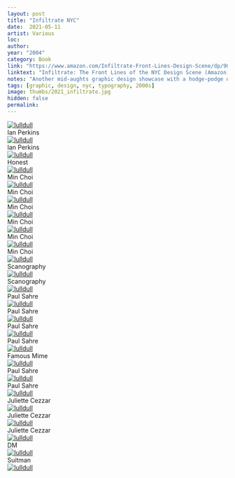 ```yaml
---
layout: post
title: "Infiltrate NYC"
date:  2021-05-11
artist: Various
loc: 
author: 
year: "2004"
category: Book
link: "https://www.amazon.com/Infiltrate-Front-Lines-Design-Scene/dp/9063690444"
linktext: "Infiltrate: The Front Lines of the NYC Design Scene (Amazon)"
notes: "Another mid-aughts graphic design showcase with a hodge-podge of styles/mediums on display. Some rock stars (Sahre, Sagmeister) and others who are better (Cezzar, Choi)."
tags: [graphic, design, nyc, typography, 2000s]
image: thumbs/2021_infiltrate.jpg
hidden: false
permalink:
---
```




<div class="post_image">
	<a href="{{ site.baseurl }}/images/posts/2021_infiltrate/001.jpg" target="_blank">
	<img src="{{ site.baseurl }}/images/posts/2021_infiltrate/001.jpg" alt="lulldull"></a>
</div>

<div class="image_caption">
Ian Perkins 
</div>

<div class="post_image">
	<a href="{{ site.baseurl }}/images/posts/2021_infiltrate/002.jpg" target="_blank">
	<img src="{{ site.baseurl }}/images/posts/2021_infiltrate/002.jpg" alt="lulldull"></a>
</div>

<div class="image_caption">
Ian Perkins 
</div>

<div class="post_image">
	<a href="{{ site.baseurl }}/images/posts/2021_infiltrate/003.jpg" target="_blank">
	<img src="{{ site.baseurl }}/images/posts/2021_infiltrate/003.jpg" alt="lulldull"></a>
</div>

<div class="image_caption">
Honest
</div>

<div class="post_image">
	<a href="{{ site.baseurl }}/images/posts/2021_infiltrate/004.jpg" target="_blank">
	<img src="{{ site.baseurl }}/images/posts/2021_infiltrate/004.jpg" alt="lulldull"></a>
</div>




<div class="image_caption">
Min Choi
</div>

<div class="post_image">
	<a href="{{ site.baseurl }}/images/posts/2021_infiltrate/005.jpg" target="_blank">
	<img src="{{ site.baseurl }}/images/posts/2021_infiltrate/005.jpg" alt="lulldull"></a>
</div>

<div class="image_caption">
Min Choi
</div>

<div class="post_image">
	<a href="{{ site.baseurl }}/images/posts/2021_infiltrate/006.jpg" target="_blank">
	<img src="{{ site.baseurl }}/images/posts/2021_infiltrate/006.jpg" alt="lulldull"></a>
</div>

<div class="image_caption">
Min Choi
</div>

<div class="post_image">
	<a href="{{ site.baseurl }}/images/posts/2021_infiltrate/007.jpg" target="_blank">
	<img src="{{ site.baseurl }}/images/posts/2021_infiltrate/007.jpg" alt="lulldull"></a>
</div>

<div class="image_caption">
Min Choi
</div>

<div class="post_image">
	<a href="{{ site.baseurl }}/images/posts/2021_infiltrate/008.jpg" target="_blank">
	<img src="{{ site.baseurl }}/images/posts/2021_infiltrate/008.jpg" alt="lulldull"></a>
</div>

<div class="image_caption">
Min Choi
</div>

<div class="post_image">
	<a href="{{ site.baseurl }}/images/posts/2021_infiltrate/009.jpg" target="_blank">
	<img src="{{ site.baseurl }}/images/posts/2021_infiltrate/009.jpg" alt="lulldull"></a>
</div>

<div class="image_caption">
Min Choi
</div>

<div class="post_image">
	<a href="{{ site.baseurl }}/images/posts/2021_infiltrate/010.jpg" target="_blank">
	<img src="{{ site.baseurl }}/images/posts/2021_infiltrate/010.jpg" alt="lulldull"></a>
</div>

<div class="image_caption">
Scanography
</div>

<div class="post_image">
	<a href="{{ site.baseurl }}/images/posts/2021_infiltrate/011.jpg" target="_blank">
	<img src="{{ site.baseurl }}/images/posts/2021_infiltrate/011.jpg" alt="lulldull"></a>
</div>

<div class="image_caption">
Scanography
</div>

<div class="post_image">
	<a href="{{ site.baseurl }}/images/posts/2021_infiltrate/012.jpg" target="_blank">
	<img src="{{ site.baseurl }}/images/posts/2021_infiltrate/012.jpg" alt="lulldull"></a>
</div>

<div class="image_caption">
Paul Sahre
</div>

<div class="post_image">
	<a href="{{ site.baseurl }}/images/posts/2021_infiltrate/013.jpg" target="_blank">
	<img src="{{ site.baseurl }}/images/posts/2021_infiltrate/013.jpg" alt="lulldull"></a>
</div>

<div class="image_caption">
Paul Sahre
</div>

<div class="post_image">
	<a href="{{ site.baseurl }}/images/posts/2021_infiltrate/014.jpg" target="_blank">
	<img src="{{ site.baseurl }}/images/posts/2021_infiltrate/014.jpg" alt="lulldull"></a>
</div>

<div class="image_caption">
Paul Sahre
</div>

<div class="post_image">
	<a href="{{ site.baseurl }}/images/posts/2021_infiltrate/015.jpg" target="_blank">
	<img src="{{ site.baseurl }}/images/posts/2021_infiltrate/015.jpg" alt="lulldull"></a>
</div>

<div class="image_caption">
Paul Sahre
</div>

<div class="post_image">
	<a href="{{ site.baseurl }}/images/posts/2021_infiltrate/016.jpg" target="_blank">
	<img src="{{ site.baseurl }}/images/posts/2021_infiltrate/016.jpg" alt="lulldull"></a>
</div>

<div class="image_caption">
Famous Mime
</div>

<div class="post_image">
	<a href="{{ site.baseurl }}/images/posts/2021_infiltrate/017.jpg" target="_blank">
	<img src="{{ site.baseurl }}/images/posts/2021_infiltrate/017.jpg" alt="lulldull"></a>
</div>

<div class="image_caption">
Paul Sahre
</div>

<div class="post_image">
	<a href="{{ site.baseurl }}/images/posts/2021_infiltrate/018.jpg" target="_blank">
	<img src="{{ site.baseurl }}/images/posts/2021_infiltrate/018.jpg" alt="lulldull"></a>
</div>

<div class="image_caption">
Paul Sahre
</div>

<div class="post_image">
	<a href="{{ site.baseurl }}/images/posts/2021_infiltrate/019.jpg" target="_blank">
	<img src="{{ site.baseurl }}/images/posts/2021_infiltrate/019.jpg" alt="lulldull"></a>
</div>

<div class="image_caption">
Juliette Cezzar
</div>

<div class="post_image">
	<a href="{{ site.baseurl }}/images/posts/2021_infiltrate/020.jpg" target="_blank">
	<img src="{{ site.baseurl }}/images/posts/2021_infiltrate/020.jpg" alt="lulldull"></a>
</div>

<div class="image_caption">
Juliette Cezzar
</div>

<div class="post_image">
	<a href="{{ site.baseurl }}/images/posts/2021_infiltrate/021.jpg" target="_blank">
	<img src="{{ site.baseurl }}/images/posts/2021_infiltrate/021.jpg" alt="lulldull"></a>
</div>

<div class="image_caption">
Juliette Cezzar
</div>

<div class="post_image">
	<a href="{{ site.baseurl }}/images/posts/2021_infiltrate/022.jpg" target="_blank">
	<img src="{{ site.baseurl }}/images/posts/2021_infiltrate/022.jpg" alt="lulldull"></a>
</div>

<div class="image_caption">
DM
</div>

<div class="post_image">
	<a href="{{ site.baseurl }}/images/posts/2021_infiltrate/023.jpg" target="_blank">
	<img src="{{ site.baseurl }}/images/posts/2021_infiltrate/023.jpg" alt="lulldull"></a>
</div>

<div class="image_caption">
Suitman
</div>

<div class="post_image">
	<a href="{{ site.baseurl }}/images/posts/2021_infiltrate/024.jpg" target="_blank">
	<img src="{{ site.baseurl }}/images/posts/2021_infiltrate/024.jpg" alt="lulldull"></a>
</div>